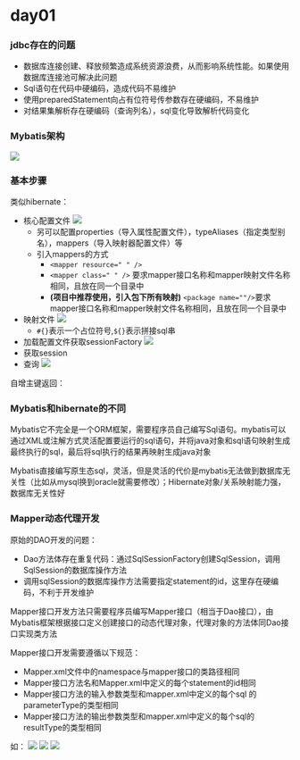 # day01
### jdbc存在的问题

- 数据库连接创建、释放频繁造成系统资源浪费，从而影响系统性能。如果使用数据库连接池可解决此问题
- Sql语句在代码中硬编码，造成代码不易维护
- 使用preparedStatement向占有位符号传参数存在硬编码，不易维护
- 对结果集解析存在硬编码（查询列名），sql变化导致解析代码变化

### Mybatis架构

![](https://github.com/limbo-note/videos/blob/master/javaEE_Architect/01/01/02/12_mybatis/1-1.jpg)


### 基本步骤

类似hibernate：
- 核心配置文件
	![](https://github.com/limbo-note/videos/blob/master/javaEE_Architect/01/01/02/12_mybatis/1-2.jpg)
	- 另可以配置properties（导入属性配置文件），typeAliases（指定类型别名），mappers（导入映射器配置文件）等
	- 引入mappers的方式
		- `<mapper resource=" " />`
		- `<mapper class=" " />` 要求mapper接口名称和mapper映射文件名称相同，且放在同一个目录中
		- **(项目中推荐使用，引入包下所有映射)** `<package name=""/>`要求mapper接口名称和mapper映射文件名称相同，且放在同一个目录中
- 映射文件
	![](https://github.com/limbo-note/videos/blob/master/javaEE_Architect/01/01/02/12_mybatis/1-3.jpg)
	- `#{}`表示一个占位符号,`${}`表示拼接sql串
- 加载配置文件获取sessionFactory
	![](https://github.com/limbo-note/videos/blob/master/javaEE_Architect/01/01/02/12_mybatis/1-4.jpg)
- 获取session
- 查询
	![](https://github.com/limbo-note/videos/blob/master/javaEE_Architect/01/01/02/12_mybatis/1-5.jpg)

自增主键返回：
	 

### Mybatis和hibernate的不同
Mybatis它不完全是一个ORM框架，需要程序员自己编写Sql语句。mybatis可以通过XML或注解方式灵活配置要运行的sql语句，并将java对象和sql语句映射生成最终执行的sql，最后将sql执行的结果再映射生成java对象

Mybatis直接编写原生态sql，灵活，但是灵活的代价是mybatis无法做到数据库无关性（比如从mysql换到oracle就需要修改）；Hibernate对象/关系映射能力强，数据库无关性好


### Mapper动态代理开发

原始的DAO开发的问题：
- Dao方法体存在重复代码：通过SqlSessionFactory创建SqlSession，调用SqlSession的数据库操作方法
- 调用sqlSession的数据库操作方法需要指定statement的id，这里存在硬编码，不利于开发维护

Mapper接口开发方法只需要程序员编写Mapper接口（相当于Dao接口），由Mybatis框架根据接口定义创建接口的动态代理对象，代理对象的方法体同Dao接口实现类方法

Mapper接口开发需要遵循以下规范：
- Mapper.xml文件中的namespace与mapper接口的类路径相同
- Mapper接口方法名和Mapper.xml中定义的每个statement的id相同 
- Mapper接口方法的输入参数类型和mapper.xml中定义的每个sql 的parameterType的类型相同
- Mapper接口方法的输出参数类型和mapper.xml中定义的每个sql的resultType的类型相同

如：
	![](https://github.com/limbo-note/videos/blob/master/javaEE_Architect/01/01/02/12_mybatis/1-7.jpg)
	![](https://github.com/limbo-note/videos/blob/master/javaEE_Architect/01/01/02/12_mybatis/1-8.jpg)
	![](https://github.com/limbo-note/videos/blob/master/javaEE_Architect/01/01/02/12_mybatis/1-9.jpg)